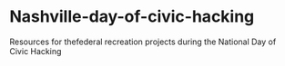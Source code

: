 # Nashville-day-of-civic-hacking
Resources for thefederal recreation projects during the National Day of Civic Hacking
